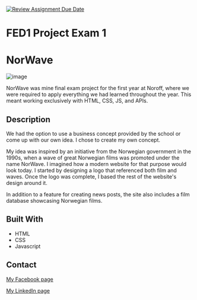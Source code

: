 [![Review Assignment Due Date](https://classroom.github.com/assets/deadline-readme-button-22041afd0340ce965d47ae6ef1cefeee28c7c493a6346c4f15d667ab976d596c.svg)](https://classroom.github.com/a/99-paxaL)
# FED1 Project Exam 1

# NorWave

![image](https://runarpettersen.github.io/runarsportfolio/images/portfolio/norwave-home.jpg)

NorWave was mine final exam project for the first year at Noroff, where we were required to apply everything we had learned throughout the year. This meant working exclusively with HTML, CSS, JS, and APIs.

## Description

We had the option to use a business concept provided by the school or come up with our own idea. I chose to create my own concept.</p><p>My idea was inspired by an initiative from the Norwegian government in the 1990s, when a wave of great Norwegian films was promoted under the name NorWave. I imagined how a modern website for that purpose would look today. I started by designing a logo that referenced both film and waves. Once the logo was complete, I based the rest of the website's design around it.</p><p>In addition to a feature for creating news posts, the site also includes a film database showcasing Norwegian films.

## Built With


- HTML
- CSS
- Javascript


## Contact


[My Facebook page](https://www.facebook.com/runarpettersen/)

[My LinkedIn page](https://www.linkedin.com/in/runar-pettersen-879b7aab/)
